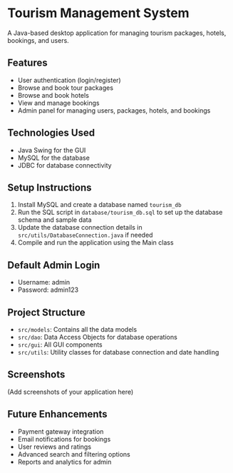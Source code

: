 # Tourism Management System

A Java-based desktop application for managing tourism packages, hotels, bookings, and users.

## Features

- User authentication (login/register)
- Browse and book tour packages
- Browse and book hotels
- View and manage bookings
- Admin panel for managing users, packages, hotels, and bookings

## Technologies Used

- Java Swing for the GUI
- MySQL for the database
- JDBC for database connectivity

## Setup Instructions

1. Install MySQL and create a database named `tourism_db`
2. Run the SQL script in `database/tourism_db.sql` to set up the database schema and sample data
3. Update the database connection details in `src/utils/DatabaseConnection.java` if needed
4. Compile and run the application using the Main class

## Default Admin Login

- Username: admin
- Password: admin123

## Project Structure

- `src/models`: Contains all the data models
- `src/dao`: Data Access Objects for database operations
- `src/gui`: All GUI components
- `src/utils`: Utility classes for database connection and date handling

## Screenshots

(Add screenshots of your application here)

## Future Enhancements

- Payment gateway integration
- Email notifications for bookings
- User reviews and ratings
- Advanced search and filtering options
- Reports and analytics for admin
